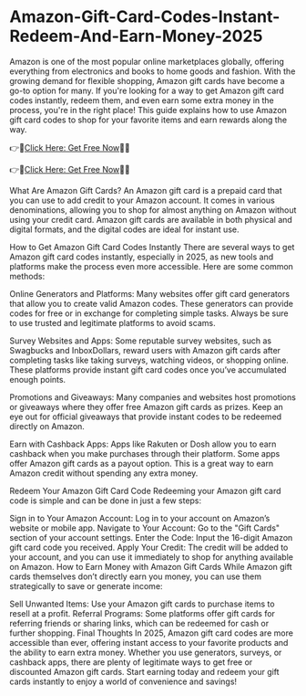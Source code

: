 # Amazon-Gift-Card-Codes-Instant-Redeem-And-Earn-Money-2025

Amazon is one of the most popular online marketplaces globally, offering everything from electronics and books to home goods and fashion. With the growing demand for flexible shopping, Amazon gift cards have become a go-to option for many. If you're looking for a way to get Amazon gift card codes instantly, redeem them, and even earn some extra money in the process, you're in the right place! This guide explains how to use Amazon gift card codes to shop for your favorite items and earn rewards along the way.


👉📲[Click Here: Get Free Now](https://t.co/zVkBJupKF5)🔶🔷

👉📲[Click Here: Get Free Now](https://t.co/zVkBJupKF5)🔶🔷


What Are Amazon Gift Cards?
An Amazon gift card is a prepaid card that you can use to add credit to your Amazon account. It comes in various denominations, allowing you to shop for almost anything on Amazon without using your credit card. Amazon gift cards are available in both physical and digital formats, and the digital codes are ideal for instant use.

How to Get Amazon Gift Card Codes Instantly
There are several ways to get Amazon gift card codes instantly, especially in 2025, as new tools and platforms make the process even more accessible. Here are some common methods:

Online Generators and Platforms: Many websites offer gift card generators that allow you to create valid Amazon codes. These generators can provide codes for free or in exchange for completing simple tasks. Always be sure to use trusted and legitimate platforms to avoid scams.

Survey Websites and Apps: Some reputable survey websites, such as Swagbucks and InboxDollars, reward users with Amazon gift cards after completing tasks like taking surveys, watching videos, or shopping online. These platforms provide instant gift card codes once you’ve accumulated enough points.

Promotions and Giveaways: Many companies and websites host promotions or giveaways where they offer free Amazon gift cards as prizes. Keep an eye out for official giveaways that provide instant codes to be redeemed directly on Amazon.

Earn with Cashback Apps: Apps like Rakuten or Dosh allow you to earn cashback when you make purchases through their platform. Some apps offer Amazon gift cards as a payout option. This is a great way to earn Amazon credit without spending any extra money.

Redeem Your Amazon Gift Card Code
Redeeming your Amazon gift card code is simple and can be done in just a few steps:

Sign in to Your Amazon Account: Log in to your account on Amazon’s website or mobile app.
Navigate to Your Account: Go to the "Gift Cards" section of your account settings.
Enter the Code: Input the 16-digit Amazon gift card code you received.
Apply Your Credit: The credit will be added to your account, and you can use it immediately to shop for anything available on Amazon.
How to Earn Money with Amazon Gift Cards
While Amazon gift cards themselves don’t directly earn you money, you can use them strategically to save or generate income:

Sell Unwanted Items: Use your Amazon gift cards to purchase items to resell at a profit.
Referral Programs: Some platforms offer gift cards for referring friends or sharing links, which can be redeemed for cash or further shopping.
Final Thoughts
In 2025, Amazon gift card codes are more accessible than ever, offering instant access to your favorite products and the ability to earn extra money. Whether you use generators, surveys, or cashback apps, there are plenty of legitimate ways to get free or discounted Amazon gift cards. Start earning today and redeem your gift cards instantly to enjoy a world of convenience and savings!
